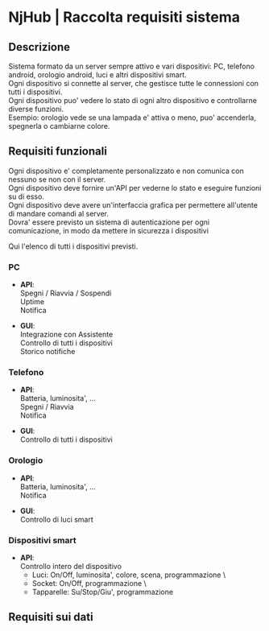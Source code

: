 # NjHub | Raccolta requisiti sistema

## Descrizione

Sistema formato da un server sempre attivo e vari dispositivi: PC, telefono android, orologio android, luci e altri dispositivi smart. \
Ogni dispositivo si connette al server, che gestisce tutte le connessioni con tutti i dispositivi. \
Ogni dispositivo puo' vedere lo stato di ogni altro dispositivo e controllarne diverse funzioni. \
Esempio: orologio vede se una lampada e' attiva o meno, puo' accenderla, spegnerla o cambiarne colore.

## Requisiti funzionali

Ogni dispositivo e' completamente personalizzato e non comunica con nessuno se non con il server. \
Ogni dispositivo deve fornire un'API per vederne lo stato e eseguire funzioni su di esso. \
Ogni dispositivo deve avere un'interfaccia grafica per permettere all'utente di mandare comandi al server. \
Dovra' essere previsto un sistema di autenticazione per ogni comunicazione, in modo da mettere in sicurezza i dispositivi

Qui l'elenco di tutti i dispositivi previsti.

### PC

- **API**: \
  Spegni / Riavvia / Sospendi \
  Uptime \
  Notifica

- **GUI**: \
  Integrazione con Assistente \
  Controllo di tutti i dispositivi \
  Storico notifiche

### Telefono

- **API**: \
  Batteria, luminosita', ... \
  Spegni / Riavvia \
  Notifica

- **GUI**: \
  Controllo di tutti i dispositivi

### Orologio

- **API**: \
  Batteria, luminosita', ... \
  Notifica

- **GUI**: \
  Controllo di luci smart

### Dispositivi smart

- **API**: \
  Controllo intero del dispositivo
  - Luci: On/Off, luminosita', colore, scena, programmazione \
  - Socket: On/Off, programmazione \
  - Tapparelle: Su/Stop/Giu', programmazione

## Requisiti sui dati
